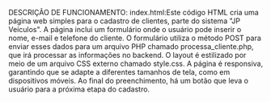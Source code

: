 DESCRIÇÃO DE FUNCIONAMENTO:
index.html:Este código HTML cria uma página web simples para o cadastro de clientes, parte do sistema "JP Veículos". A página inclui um formulário onde o usuário pode inserir o nome, e-mail e telefone do cliente. O formulário utiliza o método POST para enviar esses dados para um arquivo PHP chamado processa_cliente.php, que irá processar as informações no backend. O layout é estilizado por meio de um arquivo CSS externo chamado style.css. A página é responsiva, garantindo que se adapte a diferentes tamanhos de tela, como em dispositivos móveis. Ao final do preenchimento, há um botão que leva o usuário para a próxima etapa do cadastro.
